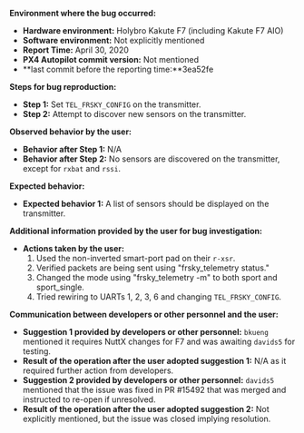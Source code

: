 **Environment where the bug occurred:**

- **Hardware environment:** Holybro Kakute F7 (including Kakute F7 AIO)
- **Software environment:** Not explicitly mentioned
- **Report Time:** April 30, 2020
- **PX4 Autopilot commit version:** Not mentioned
- **last commit before the reporting time:**3ea52fe

**Steps for bug reproduction:**

- **Step 1:** Set `TEL_FRSKY_CONFIG` on the transmitter.
- **Step 2:** Attempt to discover new sensors on the transmitter.

**Observed behavior by the user:**

- **Behavior after Step 1:** N/A
- **Behavior after Step 2:** No sensors are discovered on the transmitter, except for `rxbat` and `rssi`.

**Expected behavior:**

- **Expected behavior 1:** A list of sensors should be displayed on the transmitter.

**Additional information provided by the user for bug investigation:**

- **Actions taken by the user:**
  1. Used the non-inverted smart-port pad on their `r-xsr`.
  2. Verified packets are being sent using "frsky_telemetry status."
  3. Changed the mode using "frsky_telemetry -m" to both sport and sport_single.
  4. Tried rewiring to UARTs 1, 2, 3, 6 and changing `TEL_FRSKY_CONFIG`.

**Communication between developers or other personnel and the user:**

- **Suggestion 1 provided by developers or other personnel:** `bkueng` mentioned it requires NuttX changes for F7 and was awaiting `davids5` for testing.
- **Result of the operation after the user adopted suggestion 1:** N/A as it required further action from developers.
- **Suggestion 2 provided by developers or other personnel:** `davids5` mentioned that the issue was fixed in PR \#15492 that was merged and instructed to re-open if unresolved.
- **Result of the operation after the user adopted suggestion 2:** Not explicitly mentioned, but the issue was closed implying resolution.

